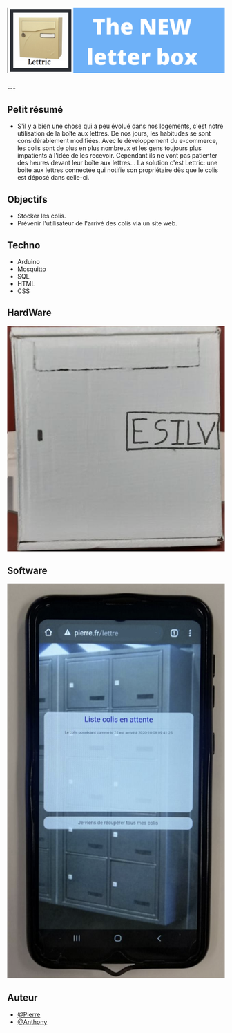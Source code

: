 <h1 align="center">
  <img src="./Assets/header.png" alt="Lettric" />
</h1>
---

## Petit résumé

- S'il y a bien une chose qui a peu évolué dans nos logements, c'est notre utilisation de la boîte aux lettres. De nos jours, les habitudes se sont considérablement modifiées. Avec le développement du e-commerce, les colis sont de plus en plus nombreux et les gens toujours plus impatients à l'idée de les recevoir. Cependant ils ne vont pas patienter des heures devant leur boîte aux lettres... La solution c'est Lettric: une boite aux lettres connectée qui notifie son propriétaire dès que le colis est déposé dans celle-ci.

## Objectifs

- Stocker les colis.
- Prévenir l'utilisateur de l'arrivé des colis via un site web.

## Techno

- Arduino
- Mosquitto
- SQL
- HTML
- CSS

## HardWare
<img src="./Assets/soft.png" alt="Lettric" />

## Software
<img src="./Assets/demo.png" alt="Lettric" />

## Auteur

- [@Pierre](https://github.com/Pierre-Portfolio)
- [@Anthony](https://github.com/Cyd-des-Tenebres)
